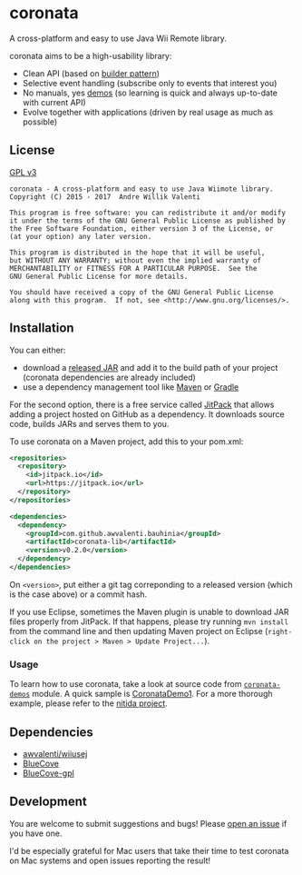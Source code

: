 # coronata
A cross-platform and easy to use Java Wii Remote library.

coronata aims to be a high-usability library:
* Clean API (based on [builder pattern](https://en.wikipedia.org/wiki/Builder_pattern))
* Selective event handling (subscribe only to events that interest you)
* No manuals, yes
[demos](coronata-demos/src/main/java/com/github/awvalenti/bauhinia/coronata)
(so learning is quick and always up-to-date with current API)
* Evolve together with applications (driven by real usage as much as possible)

## License
[GPL v3](http://www.gnu.org/licenses/gpl-3.0.en.html)

```
coronata - A cross-platform and easy to use Java Wiimote library.
Copyright (C) 2015 - 2017  Andre Willik Valenti

This program is free software: you can redistribute it and/or modify
it under the terms of the GNU General Public License as published by
the Free Software Foundation, either version 3 of the License, or
(at your option) any later version.

This program is distributed in the hope that it will be useful,
but WITHOUT ANY WARRANTY; without even the implied warranty of
MERCHANTABILITY or FITNESS FOR A PARTICULAR PURPOSE.  See the
GNU General Public License for more details.

You should have received a copy of the GNU General Public License
along with this program.  If not, see <http://www.gnu.org/licenses/>.
```

## Installation
You can either:
- download a [released JAR](../../../releases) and add it to the build path of
  your project (coronata dependencies are already included)
- use a dependency management tool like [Maven](https://maven.apache.org)
  or [Gradle](http://gradle.org/)

For the second option, there is a free service called
[JitPack](https://jitpack.io/) that allows adding a project hosted on GitHub
as a dependency. It downloads source code, builds JARs and serves them to you.

To use coronata on a Maven project, add this to your pom.xml:

```xml
<repositories>
  <repository>
    <id>jitpack.io</id>
    <url>https://jitpack.io</url>
  </repository>
</repositories>

<dependencies>
  <dependency>
    <groupId>com.github.awvalenti.bauhinia</groupId>
    <artifactId>coronata-lib</artifactId>
    <version>v0.2.0</version>
  </dependency>
</dependencies>
```

On ```<version>```, put either a git tag correponding to a released version
(which is the case above) or a commit hash.

If you use Eclipse, sometimes the Maven plugin is unable to download JAR files
properly from JitPack. If that happens, please try running
```mvn install``` from the command line and then updating Maven project on
Eclipse (```right-click on the project > Maven > Update Project...```).

### Usage
To learn how to use coronata, take a look at source code from
[```coronata-demos```](coronata-demos/src/main/java/com/github/awvalenti/bauhinia/coronata)
module. A quick sample is
[CoronataDemo1](coronata-demos/src/main/java/com/github/awvalenti/bauhinia/coronata/demo1/CoronataDemo1.java).
For a more thorough example, please refer to the [nitida project](../nitida).

## Dependencies
- [awvalenti/wiiusej](https://github.com/awvalenti/wiiusej)
- [BlueCove](http://bluecove.org/)
- [BlueCove-gpl](http://bluecove.org/bluecove-gpl/)

## Development
You are welcome to submit suggestions and bugs! Please
[open an issue](../../../issues) if you have one.

I'd be especially grateful for Mac users that take their time to test coronata
on Mac systems and open issues reporting the result!
 